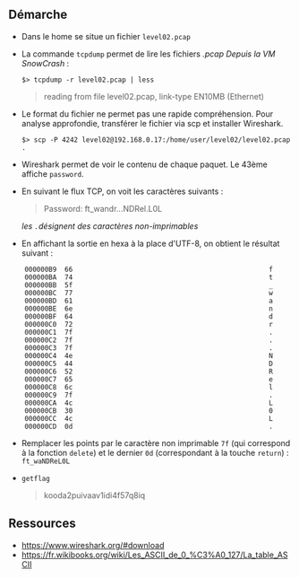 ## Démarche

- Dans le home se situe un fichier `level02.pcap`
- La commande `tcpdump` permet de lire les fichiers *.pcap*
  *Depuis la VM SnowCrash* :
  ```
  $> tcpdump -r level02.pcap | less
  ```
  > reading from file level02.pcap, link-type EN10MB (Ethernet)
  
 - Le format du fichier ne permet pas une rapide compréhension.
  Pour analyse approfondie, transférer le fichier via scp et installer Wireshark.
    ```
    $> scp -P 4242 level02@192.168.0.17:/home/user/level02/level02.pcap .
    ```
- Wireshark permet de voir le contenu de chaque paquet. Le 43ème affiche `password`.
- En suivant le flux TCP, on voit les caractères suivants :
    >    Password: ft_wandr...NDRel.L0L
    
    *les `.`désignent des caractères non-imprimables*  
- En affichant la sortie en hexa à la place d'UTF-8, on obtient le résultat suivant :

```
    000000B9  66                                                 f 
    000000BA  74                                                 t
    000000BB  5f                                                 _
    000000BC  77                                                 w
    000000BD  61                                                 a
    000000BE  6e                                                 n
    000000BF  64                                                 d
    000000C0  72                                                 r
    000000C1  7f                                                 .
    000000C2  7f                                                 .
    000000C3  7f                                                 .
    000000C4  4e                                                 N
    000000C5  44                                                 D
    000000C6  52                                                 R
    000000C7  65                                                 e
    000000C8  6c                                                 l
    000000C9  7f                                                 .
    000000CA  4c                                                 L
    000000CB  30                                                 0
    000000CC  4c                                                 L
    000000CD  0d                                                 .
```

- Remplacer les points par le caractère non imprimable `7f` (qui correspond à la fonction `delete`) et le dernier `0d` (correspondant à la touche `return`) :
  `ft_waNDReL0L`

- `getflag`
  > kooda2puivaav1idi4f57q8iq  


## Ressources
- https://www.wireshark.org/#download
- https://fr.wikibooks.org/wiki/Les_ASCII_de_0_%C3%A0_127/La_table_ASCII